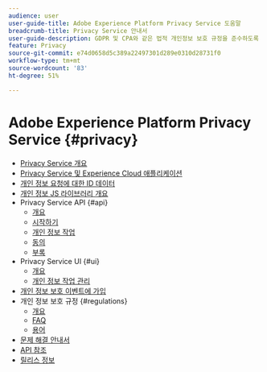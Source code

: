 ```yaml
---
audience: user
user-guide-title: Adobe Experience Platform Privacy Service 도움말
breadcrumb-title: Privacy Service 안내서
user-guide-description: GDPR 및 CPA와 같은 법적 개인정보 보호 규정을 준수하도록 고객 데이터 요청을 관리합니다.
feature: Privacy
source-git-commit: e74d0658d5c389a22497301d289e0310d28731f0
workflow-type: tm+mt
source-wordcount: '83'
ht-degree: 51%

---
```



# Adobe Experience Platform Privacy Service {#privacy}

* [Privacy Service 개요](./home.md)
* [Privacy Service 및 Experience Cloud 애플리케이션](./experience-cloud-apps.md)
* [개인 정보 요청에 대한 ID 데이터](./identity-data.md)
* [개인 정보 JS 라이브러리 개요](./js-library.md)
* Privacy Service API {#api}
   * [개요](./api/overview.md)
   * [시작하기](./api/getting-started.md)
   * [개인 정보 작업](./api/privacy-jobs.md)
   * [동의](./api/consent.md)
   * [부록](./api/appendix.md)
* Privacy Service UI {#ui}
   * [개요](./ui/overview.md)
   * [개인 정보 작업 관리](./ui/user-guide.md)
* [개인 정보 보호 이벤트에 가입](./privacy-events.md)
* 개인 정보 보호 규정 {#regulations}
   * [개요](./regulations/overview.md)
   * [FAQ](./regulations/faq.md)
   * [용어](./regulations/terminology.md)
* [문제 해결 안내서](./troubleshooting-guide.md)
* [API 참조](https://www.adobe.io/experience-platform-apis/references/privacy-service/)
* [릴리스 정보](./release-notes.md)
